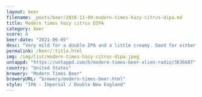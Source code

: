 ```yaml
---
layout: beer
filename: _posts/beer/2016-11-09-modern-times-hazy-citrus-dipa.md
title: Modern times hazy citrus DIPA
category: beer
score: 8
beer-date: "2021-06-05"
desc: "Very mild for a double IPA and a little creamy. Good for either smashing or sipping"
permalink: /beer/:title.html
img: /img/list/modern-times-hazy-citrus-dipa.jpeg
untappd: "https://untappd.com/b/modern-times-beer-alien-radio/3636607"
country: "United States"
brewery: "Modern Times Beer"
breweryURL: "brewery/modern-times-beer.html"
style: "IPA - Imperial / Double New England"
---
```

